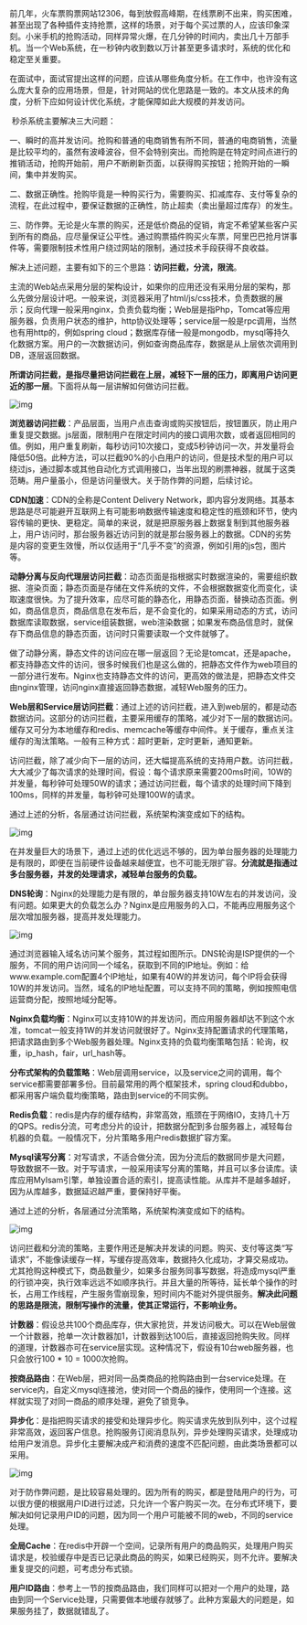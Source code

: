 前几年，火车票购票网站12306，每到放假高峰期，在线票刷不出来，购买困难，甚至出现了各种插件支持抢票，这样的场景，对于每个买过票的人，应该印象深刻。小米手机的抢购活动，同样异常火爆，在几分钟的时间内，卖出几十万部手机。当一个Web系统，在一秒钟内收到数以万计甚至更多请求时，系统的优化和稳定至关重要。

​    在面试中，面试官提出这样的问题，应该从哪些角度分析。在工作中，也许没有这么庞大复杂的应用场景，但是，针对网站的优化思路是一致的。本文从技术的角度，分析下应如何设计优化系统，才能保障如此大规模的并发访问。

​    秒杀系统主要解决三大问题：

​    一、瞬时的高并发访问。抢购和普通的电商销售有所不同，普通的电商销售，流量是比较平均的，虽然有波峰波谷，但不会特别突出。而抢购是在特定时间点进行的推销活动，抢购开始前，用户不断刷新页面，以获得购买按钮；抢购开始的一瞬间，集中并发购买。

​    二、数据正确性。抢购毕竟是一种购买行为，需要购买、扣减库存、支付等复杂的流程，在此过程中，要保证数据的正确性，防止超卖（卖出量超过库存）的发生。

​    三、防作弊。无论是火车票的购买，还是低价商品的促销，肯定不希望某些客户买到所有的商品，应尽量保证公平性。通过购票插件购买火车票，阿里巴巴抢月饼事件等，需要限制技术性用户绕过网站的限制，通过技术手段获得不良收益。

​    解决上述问题，主要有如下的三个思路：**访问拦截，分流，限流**。

​    主流的Web站点采用分层的架构设计，如果你的应用还没有采用分层的架构，那么先做分层设计吧。一般来说，浏览器采用了html/js/css技术，负责数据的展示；反向代理一般采用nginx，负责负载均衡；Web层是指Php，Tomcat等应用服务器，负责用户状态的维护，http协议处理等；service层一般是rpc调用，当然也有用http的，例如spring cloud；数据库存储一般是mongodb，mysql等持久化数据方案。用户的一次数据访问，例如查询商品库存，数据是从上层依次调用到DB，逐层返回数据。

​    **所谓访问拦截，是指尽量把访问拦截在上层，减轻下一层的压力，即离用户访问更近的那一层**。下面将从每一层讲解如何做访问拦截。



![img](https:////upload-images.jianshu.io/upload_images/9259831-a585a80667283cf1?imageMogr2/auto-orient/strip%7CimageView2/2/w/273/format/webp)



**浏览器访问拦截**：产品层面，当用户点击查询或购买按钮后，按钮置灰，防止用户重复提交数据。js层面，限制用户在限定时间内的接口调用次数，或者返回相同的值。例如，用户重复刷新，每秒访问10次接口，变成5秒钟访问一次，并发量将会降低50倍。此种方法，可以拦截90%的小白用户的访问，但是技术型的用户可以绕过js，通过脚本或其他自动化方式调用接口，当年出现的刷票神器，就属于这类范畴。用户量虽小，但是访问量很大。关于防作弊的问题，后续讨论。

**CDN加速**：CDN的全称是Content Delivery Network，即内容分发网络。其基本思路是尽可能避开互联网上有可能影响数据传输速度和稳定性的瓶颈和环节，使内容传输的更快、更稳定。简单的来说，就是把原服务器上数据复制到其他服务器上，用户访问时，那台服务器近访问到的就是那台服务器上的数据。CDN的劣势是内容的变更生效慢，所以仅适用于“几乎不变”的资源，例如引用的js包，图片等。

**动静分离与反向代理层访问拦截**：动态页面是指根据实时数据渲染的，需要组织数据、渲染页面；静态页面是存储在文件系统的文件，不会根据数据变化而变化，读取速度很快。为了提升效率，应尽可能的静态化，用静态页面，替换动态页面。例如，商品信息页，商品信息在发布后，是不会变化的，如果采用动态的方式，访问数据库读取数据，service组装数据，web渲染数据；如果发布商品信息时，就保存下商品信息的静态页面，访问时只需要读取一个文件就够了。

做了动静分离，静态文件的访问应在哪一层返回？无论是tomcat，还是apache，都支持静态文件的访问，很多时候我们也是这么做的，把静态文件作为web项目的一部分进行发布。Nginx也支持静态文件的访问，更高效的做法是，把静态文件交由nginx管理，访问nginx直接返回静态数据，减轻Web服务的压力。

**Web层和Service层访问拦截**：通过上述的访问拦截，进入到web层的，都是动态数据访问。这部分的访问拦截，主要采用缓存的策略，减少对下一层的数据访问。缓存又可分为本地缓存和redis、memcache等缓存中间件。关于缓存，重点关注缓存的淘汰策略。一般有三种方式：超时更新，定时更新，通知更新。

访问拦截，除了减少向下一层的访问，还大幅提高系统的支持用户数。访问拦截，大大减少了每次请求的处理时间，假设：每个请求原来需要200ms时间，10W的并发量，每秒钟可处理50W的请求；通过访问拦截，每个请求的处理时间下降到100ms，同样的并发量，每秒钟可处理100W的请求。

通过上述的分析，各层通过访问拦截，系统架构演变成如下的结构。



![img](https:////upload-images.jianshu.io/upload_images/9259831-1394e1189f1d9403?imageMogr2/auto-orient/strip%7CimageView2/2/w/550/format/webp)



在并发量巨大的场景下，通过上述的优化远远不够的，因为单台服务器的处理能力是有限的，即便在当前硬件设备越来越便宜，也不可能无限扩容。**分流就是指通过多台服务器，并发的处理请求，减轻单台服务的负载。**

**DNS轮询**：Nginx的处理能力是有限的，单台服务器支持10W左右的并发访问，没有问题。如果更大的负载怎么办？Nginx是应用服务的入口，不能再应用服务这个层次增加服务器，提高并发处理能力。



![img](https:////upload-images.jianshu.io/upload_images/9259831-9acfa9290e06b0f6?imageMogr2/auto-orient/strip%7CimageView2/2/w/399/format/webp)



通过浏览器输入域名访问某个服务，其过程如图所示。DNS轮询是ISP提供的一个服务，不同的用户访问同一个域名，获取到不同的IP地址。例如：给www.example.com配置4个IP地址，如果有40W的并发访问，每个IP将会获得10W的并发访问。当然，域名的IP地址配置，可以支持不同的策略，例如按照电信运营商分配，按照地域分配等。

**Nginx负载均衡**：Nginx可以支持10W的并发访问，而应用服务器却达不到这个水准，tomcat一般支持1W的并发访问就很好了。Nginx支持配置请求的代理策略，把请求路由到多个Web服务器处理。Nginx支持的负载均衡策略包括：轮询，权重，ip_hash，fair，url_hash等。

**分布式架构的负载策略**：Web层调用service，以及service之间的调用，每个service都需要部署多份。目前最常用的两个框架技术，spring cloud和dubbo，都采用客户端负载均衡策略，路由到service的不同实例。

**Redis负载**：redis是内存的缓存结构，非常高效，瓶颈在于网络IO，支持几十万的QPS。redis分流，可考虑分片的设计，把数据分配到多台服务器上，减轻每台机器的负载。一般情况下，分片策略多用户redis数据扩容方案。

**Mysql读写分离**：对写请求，不适合做分流，因为分流后的数据同步是大问题，导致数据不一致。对于写请求，一般采用读写分离的策略，并且可以多台读库。读库应用MyIsam引擎，单独设置合适的索引，提高读性能。从库并不是越多越好，因为从库越多，数据延迟越严重，要保持好平衡。

通过上述的分析，各层通过分流策略，系统架构演变成如下的结构。



![img](https:////upload-images.jianshu.io/upload_images/9259831-966fa5eea1df1c8d?imageMogr2/auto-orient/strip%7CimageView2/2/w/561/format/webp)



​    访问拦截和分流的策略，主要作用还是解决并发读的问题。购买、支付等这类“写请求”，不能像读缓存一样，写缓存提高效率，数据持久化成功，才算交易成功。尤其抢购这种模式下，商品数量少，如果多台服务同事写数据，将造成mysql严重的行锁冲突，执行效率远远不如顺序执行。并且大量的所等待，延长单个操作的时长，占用工作线程，产生服务雪崩现象，短时间内不能对外提供服务。**解决此问题的思路是限流，限制写操作的流量，使其正常运行，不影响业务。**

**计数器**：假设总共100个商品库存，供大家抢货，并发访问极大。可以在Web层做一个计数器，抢单一次计数器加1，计数器到达100后，直接返回抢购失败。同样的道理，计数器亦可在service层实现。这种情况下，假设有10台web服务器，也只会放行100 * 10 = 1000次抢购。

**按商品路由**：在Web层，把对同一品类商品的抢购路由到一台service处理。在service内，自定义mysql连接池，使对同一个商品的操作，使用同一个连接。这样就实现了对同一商品的顺序处理，避免了锁竞争。

**异步化**：是指把购买请求的接受和处理异步化。购买请求先放到队列中，这个过程非常高效，返回客户信息。抢购服务订阅消息队列，异步处理购买请求，处理成功给用户发消息。异步化主要解决成产和消费的速度不匹配问题，由此类场景都可以采用。



![img](https:////upload-images.jianshu.io/upload_images/9259831-8dac57e7f7c7380b?imageMogr2/auto-orient/strip%7CimageView2/2/w/196/format/webp)



​    对于防作弊问题，是比较容易处理的。因为所有的购买，都是登陆用户的行为，可以很方便的根据用户ID进行过滤，只允许一个客户购买一次。在分布式环境下，要解决如何记录用户ID的问题，因为同一个用户可能被不同的web，不同的service处理。

**全局Cache**：在redis中开辟一个空间，记录所有用户的商品购买，处理用户购买请求是，校验缓存中是否已记录此商品的购买，如果已经购买，则不允许。要解决重复提交的问题，可考虑分布式锁。

**用户ID路由**：参考上一节的按商品路由，我们同样可以把对一个用户的处理，路由到同一个Service处理，只需要做本地缓存就够了。此种方案最大的问题是，如果服务挂了，数据就错乱了。
